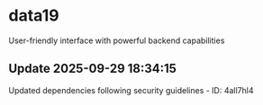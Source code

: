 # data19
User-friendly interface with powerful backend capabilities

## Update 2025-09-29 18:34:15
Updated dependencies following security guidelines - ID: 4all7hl4

